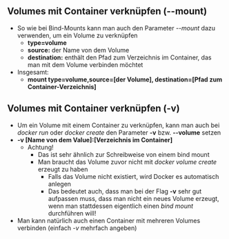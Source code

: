 ## Volumes mit Container verknüpfen (--mount)

* So wie bei Bind-Mounts kann man auch den Parameter *--mount* dazu verwenden,
um ein Volume zu verknüpfen
  * **type=volume**
  * **source:** der Name von dem Volume
  * **destination:** enthält den Pfad zum Verzeichnis im Container, das man mit dem
  Volume verbinden möchtet
* Insgesamt:
  * **mount type=volume,source=[der Volume], destination=[Pfad zum Container-Verzeichnis]**


## Volumes mit Container verknüpfen (-v)

* Um ein Volume mit einem Container zu verknüpfen, kann man auch bei
*docker run* oder *docker create* den Parameter **-v** bzw. **--volume** setzen
* **-v [Name von dem Value]:[Verzeichnis im Container]**
  * Achtung!
    * Das ist sehr ähnlich zur Schreibweise von einem bind mount
    * Man braucht das Volume zuvor nicht mit *docker volume create* erzeugt zu haben
      * Falls das Volume nicht existiert, wird Docker es automatisch anlegen
      * Das bedeutet auch, dass man bei der Flag **-v** sehr gut aufpassen muss, dass man
      nicht ein neues Volume erzeugt, wenn man stattdessen eigentlich einen *bind mount*
      durchführen will!
* Man kann natürlich auch einen Container mit mehreren Volumes verbinden (einfach *-v*
mehrfach angeben)